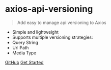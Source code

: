 # axios-api-versioning

> Add easy to manage api versioning to Axios

- Simple and lightweight
- Supports multiple versioning strategies:
- Query String
- Url Path
- Media Type

[GitHub](https://github.com/Weffe/axios-api-versioning)
[Get Started](#axios-api-versioning)